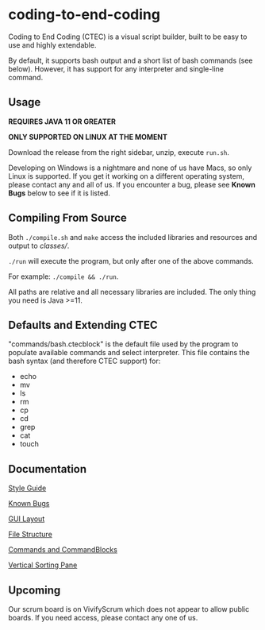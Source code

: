 # coding-to-end-coding
Coding to End Coding (CTEC) is a visual script builder, built to be easy to use and highly extendable.

By default, it supports bash output and a short list of bash commands (see below). However, it has support for any interpreter and single-line command.

## Usage

**REQUIRES JAVA 11 OR GREATER**

**ONLY SUPPORTED ON LINUX AT THE MOMENT**

Download the release from the right sidebar, unzip, execute `run.sh`.

Developing on Windows is a nightmare and none of us have Macs, so only Linux is supported. If you get it working on a different operating system, please contact any and all of us. If you encounter a bug, please see **Known Bugs** below to see if it is listed.

## Compiling From Source
Both `./compile.sh` and `make` access the included libraries and resources and output to *classes/*.

`./run` will execute the program, but only after one of the above commands.

For example: `./compile && ./run`.

All paths are relative and all necessary libraries are included. The only thing you need is Java >=11.

## Defaults and Extending CTEC
"commands/bash.ctecblock" is the default file used by the program to populate available commands and select interpreter.
This file contains the bash syntax (and therefore CTEC support) for:
* echo
* mv
* ls
* rm 
* cp
* cd
* grep
* cat
* touch

## Documentation
[Style Guide](https://docs.google.com/document/d/1vO9wZONKntIHUPtuKVLrR43201fxKZOYlkU82RzcehE/edit?usp=sharing)

[Known Bugs](https://docs.google.com/document/d/1gVv-_4poZkswRS7VTbn9YDbr1kC2cDXKJR4W0PTj-yI/edit?usp=sharing)


[GUI Layout](https://docs.google.com/document/d/1nJXFnGA7ZT1U0jLA93Ud5Ia_zeOiYF18qkP3r3GW1OI/edit)

[File Structure](https://docs.google.com/document/d/1OfuLw8bSuVBx8LBdxgddJxexmjMsydnI5Qu-rmGp-w8/edit)

[Commands and CommandBlocks](https://docs.google.com/document/d/1xiC8Gcv47KmBzK0JQ92g-MwAtZu2SErB5NA5h_ScBoQ/edit?usp=sharing)

[Vertical Sorting Pane](https://docs.google.com/document/d/1dwoVpiYtEuCVATSe9LvAaxCd3GmpkhMSHjXVB7UGFeI/edit?usp=sharing)


## Upcoming
Our scrum board is on VivifyScrum which does not appear to allow public boards. If you need access, please contact any one of us.
